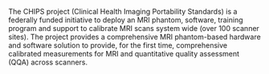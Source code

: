 The CHIPS project (Clinical Health Imaging Portability Standards) is a federally funded initiative to deploy an MRI phantom, software, training program and support to calibrate MRI scans system wide (over 100 scanner sites). The project provides a comprehensive MRI phantom-based hardware and software solution to provide, for the first time, comprehensive calibrated measurements for MRI and quantitative quality assessment (QQA) across scanners.
